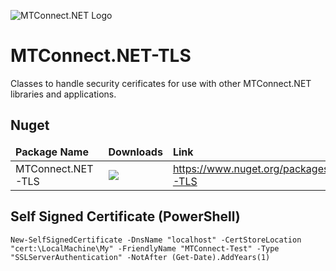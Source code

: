 ![MTConnect.NET Logo](https://raw.githubusercontent.com/TrakHound/MTConnect.NET/dev/img/mtconnect-net-03-md.png) 

# MTConnect.NET-TLS
Classes to handle security cerificates for use with other MTConnect.NET libraries and applications.

## Nuget
<table>
    <thead>
        <tr>
            <td style="font-weight: bold;">Package Name</td>
            <td style="font-weight: bold;">Downloads</td>
            <td style="font-weight: bold;">Link</td>
        </tr>
    </thead>
    <tbody>
        <tr>
            <td>MTConnect.NET-TLS</td>
            <td><img src="https://img.shields.io/nuget/dt/MTConnect.NET-TLS?style=for-the-badge&logo=nuget&label=%20&color=%23333"/></td>
            <td><a href="https://www.nuget.org/packages/MTConnect.NET-TLS">https://www.nuget.org/packages/MTConnect.NET-TLS</a></td>
        </tr>
    </tbody>
</table>

## Self Signed Certificate (PowerShell)
```
New-SelfSignedCertificate -DnsName "localhost" -CertStoreLocation "cert:\LocalMachine\My" -FriendlyName "MTConnect-Test" -Type "SSLServerAuthentication" -NotAfter (Get-Date).AddYears(1)
```